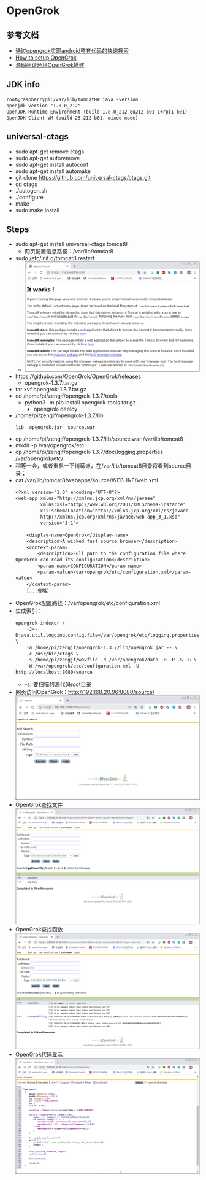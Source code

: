 # OpenGrok

## 参考文档

* [通过opengrok实现android整套代码的快速搜索](https://www.jianshu.com/p/b5665121e136)
* [How to setup OpenGrok](https://github.com/oracle/opengrok/wiki/How-to-setup-OpenGrok)
* [源码阅读环境OpenGrok搭建](https://zhuanlan.zhihu.com/p/45209482)


## JDK info

```
root@raspberrypi:/var/lib/tomcat8# java -version
openjdk version "1.8.0_212"
OpenJDK Runtime Environment (build 1.8.0_212-8u212-b01-1+rpi1-b01)
OpenJDK Client VM (build 25.212-b01, mixed mode)
```

## universal-ctags

* sudo apt-get remove ctags
* sudo apt-get autoremove
* sudo apt-get install autoconf
* sudo apt-get install automake
* git clone https://github.com/universal-ctags/ctags.git
* cd ctags
* ./autogen.sh 
* ./configure
* make
* sudo make install


## Steps

* sudo apt-get install universal-ctags tomcat8
  * 网页配置信息路径：/var/lib/tomcat8
* sudo /etc/init.d/tomcat8 restart  
  * ![images/Tomcat8_Access_Success.png](images/Tomcat8_Access_Success.png)
* https://github.com/OpenGrok/OpenGrok/releases
  * opengrok-1.3.7.tar.gz
* tar xvf opengrok-1.3.7.tar.gz
* cd /home/pi/zengjf/opengrok-1.3.7/tools
  * python3 -m pip install opengrok-tools.tar.gz
    * opengrok-deploy 
* /home/pi/zengjf/opengrok-1.3.7/lib
  ```
  lib  opengrok.jar  source.war
  ```
* cp /home/pi/zengjf/opengrok-1.3.7/lib/source.war /var/lib/tomcat8
* mkdir -p /var/opengrok/etc
* cp /home/pi/zengjf/opengrok-1.3.7/doc/logging.properties /var/opengrok/etc/
* 稍等一会，或者重启一下树莓派，在/var/lib/tomcat8目录将看到source目录；
* cat /var/lib/tomcat8/webapps/source/WEB-INF/web.xml
  ```
  <?xml version="1.0" encoding="UTF-8"?>
  <web-app xmlns="http://xmlns.jcp.org/xml/ns/javaee"
           xmlns:xsi="http://www.w3.org/2001/XMLSchema-instance"
           xsi:schemaLocation="http://xmlns.jcp.org/xml/ns/javaee
           http://xmlns.jcp.org/xml/ns/javaee/web-app_3_1.xsd"
           version="3.1">
  
      <display-name>OpenGrok</display-name>
      <description>A wicked fast source browser</description>
      <context-param>
          <description>Full path to the configuration file where OpenGrok can read its configuration</description>
          <param-name>CONFIGURATION</param-name>
          <param-value>/var/opengrok/etc/configuration.xml</param-value>
      </context-param>
      [...省略]
  ```
* OpenGrok配置路径：/var/opengrok/etc/configuration.xml
* 生成索引：
  ```
  opengrok-indexer \
      -J=-Djava.util.logging.config.file=/var/opengrok/etc/logging.properties \
      -a /home/pi/zengjf/opengrok-1.3.7/lib/opengrok.jar -- \
      -c /usr/bin/ctags \
      -s /home/pi/zengjf/wavfile -d /var/opengrok/data -H -P -S -G \
      -W /var/opengrok/etc/configuration.xml -U http://localhost:8080/source
  ```
  * -s: 要扫描的源代码root目录
* 网页访问OpenGrok：http://192.168.20.96:8080/source/  
  ![images/OpenGrok_Index_Page.png](images/OpenGrok_Index_Page.png)
* OpenGrok查找文件  
  ![images/OpenGrok_Search_File.png](images/OpenGrok_Search_File.png)
* OpenGrok查找函数  
  ![images/OpenGrok_Search_Symbol.png](images/OpenGrok_Search_Symbol.png)
* OpenGrok代码显示  
  ![images/OpenGrok_Code_Page.png](images/OpenGrok_Code_Page.png)
